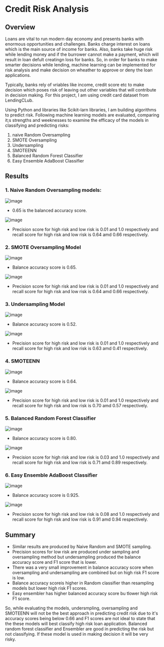 # Credit Risk Analysis

## Overview

Loans are vital to run modern day economy and presents banks with enormous opportunities and challenges. Banks charge interest on loans which is the main source of income for banks. Also, banks take huge risk while lending money and if the burrower cannot make a payment, which will result in loan defult creatingn loss for banks. So, in order for banks to make smarter decisions while lending, machine learning can be implemented for risk analysis and make decision on wheather to approve or deny the loan applications.

Typically, banks rely of vriables like income, credit score etc to make decision which poses risk of leaving out other variables that will contribute in decision making. For this project, I am using credit card dataset from LendingCLub.

Using Python and libraries like Scikit-larn libraries, I am building algorithms to predict risk. Following machine learning models are evaluated, comparing it;s strengths and weeknesses to examine the efficacy of the models in classifying and predicting risks:

1. naive Random Oversampling
2. SMOTE Oversampling
3. Undersampling
4. SMOTEENN
5. Balanced Random Forest Classifier
6. Easy Ensemble AdaBoost Classifier

## Results

### 1. Naive Random Oversampling models:
![image](https://user-images.githubusercontent.com/67131400/105268267-806f6b00-5b57-11eb-8292-9dda02e8cfd3.png)

* 0.65 is the balanced accuracy score.

![image](https://user-images.githubusercontent.com/67131400/105269010-c678fe80-5b58-11eb-8ec5-b3c9ff72b361.png)

* Precision score for high risk and low risk is 0.01 and 1.0 respectively and recall score for high risk and low risk is 0.64 amd 0.66 respectively.

### 2. SMOTE Oversampling Model

![image](https://user-images.githubusercontent.com/67131400/105269424-823a2e00-5b59-11eb-8d04-c248e2bb83a0.png)

* Balance accuracy score is 0.65.

![image](https://user-images.githubusercontent.com/67131400/105269441-8b2aff80-5b59-11eb-9db7-035cdd6d35d5.png)

* Precision score for high risk and low risk is 0.01 and 1.0 respectively and recall score for high risk and low risk is 0.64 amd 0.66 respectively.

### 3. Undersampling Model

![image](https://user-images.githubusercontent.com/67131400/105269821-4e133d00-5b5a-11eb-9f9b-92001cc0c7a2.png)

* Balance accuracy score is 0.52.

![image](https://user-images.githubusercontent.com/67131400/105269838-54a1b480-5b5a-11eb-8f30-15f0a8935dfe.png)

* Precision score for high risk and low risk is 0.01 and 1.0 respectively and recall score for high risk and low risk is 0.63 amd 0.41 respectively.

### 4. SMOTEENN

![image](https://user-images.githubusercontent.com/67131400/105270137-e27d9f80-5b5a-11eb-9d7a-4993c85184fb.png)

* Balance accuracy score is 0.64.

![image](https://user-images.githubusercontent.com/67131400/105270165-ef01f800-5b5a-11eb-8a0b-ae7db0a2ecca.png)

* Precision score for high risk and low risk is 0.01 and 1.0 respectively and recall score for high risk and low risk is 0.70 amd 0.57 respectively.

### 5. Balanced Random Forest Classifier

![image](https://user-images.githubusercontent.com/67131400/105270387-499b5400-5b5b-11eb-8825-54d0d47aae71.png)


* Balance accuracy score is 0.80.

![image](https://user-images.githubusercontent.com/67131400/105270396-4ef89e80-5b5b-11eb-961e-1b256d7596db.png)

* Precision score for high risk and low risk is 0.03 and 1.0 respectively and recall score for high risk and low risk is 0.71 amd 0.89 respectively.

### 6.  Easy Ensemble AdaBoost Classifier


![image](https://user-images.githubusercontent.com/67131400/105270581-9f6ffc00-5b5b-11eb-9e87-65a51d607d27.png)


* Balance accuracy score is 0.925.

![image](https://user-images.githubusercontent.com/67131400/105270590-a434b000-5b5b-11eb-8681-4ab81e422cba.png)

* Precision score for high risk and low risk is 0.08 and 1.0 respectively and recall score for high risk and low risk is 0.91 amd 0.94 respectively.

## Summary

* Similar results are produced by Naive Random and SMOTE sampling.
* Precision scores for low risk are produced under sampling and oversampling method but undersampling produced the balance accuracy score and F1 score that is lower.
* There was a very small improvement in balance accuracy score when oversampling and undersampling are combined but on high risk F1 score is low.
* Balance accuracy scoreis higher in Random classifier than resampling models but lower high risk F1 scores.
* Easy ensembler has higher balanced accuracy score bu tlower high risk F1 score.

So, while evaluating the models, undersmpling, oversampling and SMOTEENN will not be the best approach in predicting credit risk due to it's accuracy scores being below 0.66 and F1 scores are not ideal to state that the these models will best classify high risk loan application. Balanced random forest classifier and Ensembler are good in predicting the risk but not classifying. If these model is used in making decision it will be very risky.


